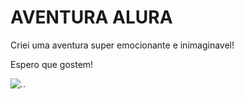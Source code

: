 # AVENTURA ALURA

Criei uma aventura super emocionante e inimaginavel!

Espero que gostem!

![.](https://www.icegif.com/wp-content/uploads/2022/06/icegif-828.gif).
